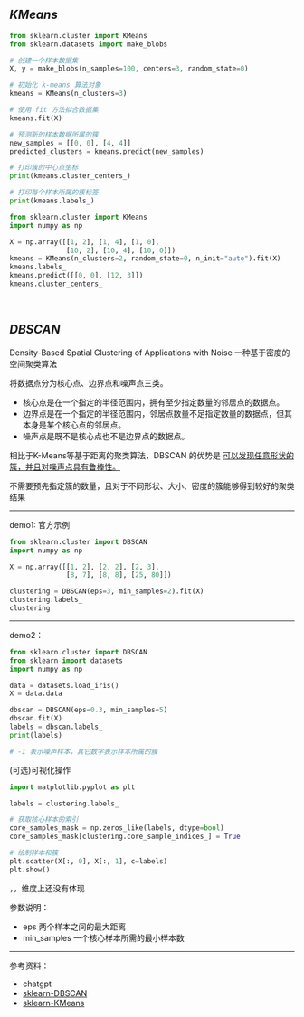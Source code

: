 

## _KMeans_

```python
from sklearn.cluster import KMeans
from sklearn.datasets import make_blobs

# 创建一个样本数据集
X, y = make_blobs(n_samples=100, centers=3, random_state=0)

# 初始化 k-means 算法对象
kmeans = KMeans(n_clusters=3)

# 使用 fit 方法拟合数据集
kmeans.fit(X)

# 预测新的样本数据所属的簇
new_samples = [[0, 0], [4, 4]]
predicted_clusters = kmeans.predict(new_samples)

# 打印簇的中心点坐标
print(kmeans.cluster_centers_)

# 打印每个样本所属的簇标签
print(kmeans.labels_)
```

```python
from sklearn.cluster import KMeans
import numpy as np

X = np.array([[1, 2], [1, 4], [1, 0],
              [10, 2], [10, 4], [10, 0]])
kmeans = KMeans(n_clusters=2, random_state=0, n_init="auto").fit(X)
kmeans.labels_
kmeans.predict([[0, 0], [12, 3]])
kmeans.cluster_centers_
```








</br>

## _DBSCAN_

Density-Based Spatial Clustering of Applications with Noise 一种基于密度的空间聚类算法

将数据点分为核心点、边界点和噪声点三类。

- 核心点是在一个指定的半径范围内，拥有至少指定数量的邻居点的数据点。
- 边界点是在一个指定的半径范围内，邻居点数量不足指定数量的数据点，但其本身是某个核心点的邻居点。
- 噪声点是既不是核心点也不是边界点的数据点。



相比于K-Means等基于距离的聚类算法，DBSCAN 的优势是 <u>可以发现任意形状的簇，并且对噪声点具有鲁棒性。</u>

不需要预先指定簇的数量，且对于不同形状、大小、密度的簇能够得到较好的聚类结果


------


demo1: 官方示例

```python
from sklearn.cluster import DBSCAN
import numpy as np

X = np.array([[1, 2], [2, 2], [2, 3],
              [8, 7], [8, 8], [25, 80]])

clustering = DBSCAN(eps=3, min_samples=2).fit(X)
clustering.labels_
clustering
```

-------


demo2：


```python
from sklearn.cluster import DBSCAN
from sklearn import datasets
import numpy as np

data = datasets.load_iris()
X = data.data

dbscan = DBSCAN(eps=0.3, min_samples=5)
dbscan.fit(X)
labels = dbscan.labels_
print(labels)

# -1 表示噪声样本，其它数字表示样本所属的簇
```




(可选)可视化操作

```python
import matplotlib.pyplot as plt

labels = clustering.labels_

# 获取核心样本的索引
core_samples_mask = np.zeros_like(labels, dtype=bool)
core_samples_mask[clustering.core_sample_indices_] = True

# 绘制样本和簇
plt.scatter(X[:, 0], X[:, 1], c=labels)
plt.show()
```

，，维度上还没有体现




参数说明：
- eps 两个样本之间的最大距离
- min_samples 一个核心样本所需的最小样本数




-----------

参考资料：
- chatgpt
- [sklearn-DBSCAN](https://scikit-learn.org/stable/modules/generated/sklearn.cluster.DBSCAN.html)
- [sklearn-KMeans](https://scikit-learn.org/stable/modules/generated/sklearn.cluster.KMeans.html)
